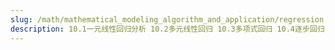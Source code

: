 ```yaml
---
slug: /math/mathematical_modeling_algorithm_and_application/regression
description: 10.1一元线性回归分析 10.2多元线性回归 10.3多项式回归 10.4逐步回归 10.5广义线性回归模型
---
```

